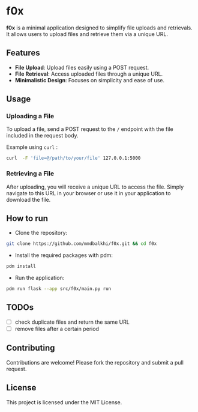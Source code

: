 # f0x

**f0x** is a minimal application designed to simplify file uploads and retrievals. It allows users to upload files  and retrieve them via a unique URL.

## Features

* **File Upload**: Upload files easily using a POST request.
* **File Retrieval**: Access uploaded files through a unique URL.
* **Minimalistic Design**: Focuses on simplicity and ease of use.

## Usage

### Uploading a File

To upload a file, send a POST request to the `/` endpoint with the file included in the request body.

Example using `curl` :

```sh
curl  -F 'file=@/path/to/your/file' 127.0.0.1:5000
```

### Retrieving a File

After uploading, you will receive a unique URL to access the file. Simply navigate to this URL in your browser or use it in your application to download the file.

## How to run

* Clone the repository:

```sh
git clone https://github.com/mmdbalkhi/f0x.git && cd f0x
```

* Install the required packages with pdm:

```sh
pdm install
```

* Run the application:

```sh
pdm run flask --app src/f0x/main.py run
```

## TODOs

* [ ] check duplicate files and return the same URL
* [ ] remove files after a certain period

## Contributing

Contributions are welcome! Please fork the repository and submit a pull request.

## License

This project is licensed under the MIT License.
